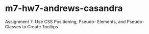 # m7-hw7-andrews-casandra
Assignment 7: Use CSS Positioning, Pseudo- Elements, and Pseudo-Classes to Create Tooltips

